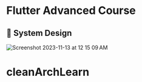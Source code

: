 # Flutter Advanced Course


## 🎨   System Design


![Screenshot 2023-11-13 at 12 15 09 AM](https://github.com/omarahmedx14/flutter_advanced_course/assets/38296077/4fe94724-5bfa-4756-a7a1-63efc2e7b3ce)
# cleanArchLearn
